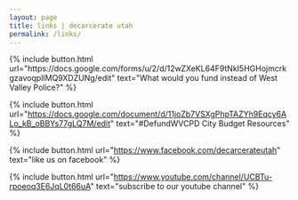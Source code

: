 ```yaml
---
layout: page
title: links | decarcerate utah
permalink: /links/
---
```


<div class="links">
{% include button.html
  url="https://docs.google.com/forms/u/2/d/12wZXeKL64F9tNkI5HGHojmcrkgzavoqpIlMQ9XDZUNg/edit"
  text="What would you fund instead of West Valley Police?"
%} 
  
{% include button.html
  url="https://docs.google.com/document/d/11joZb7VSXgPhpTAZYh9Eqcy6ALo_kB_oBBYs77gLQ7M/edit"
  text="#DefundWVCPD City Budget Resources"
%} 

{% include button.html
  url="https://www.facebook.com/decarcerateutah"
  text="like us on facebook"
%}

{% include button.html
  url="https://www.youtube.com/channel/UCBTu-rpoeoq3E6JqL0t66uA"
  text="subscribe to our youtube channel"
%}

</div>

